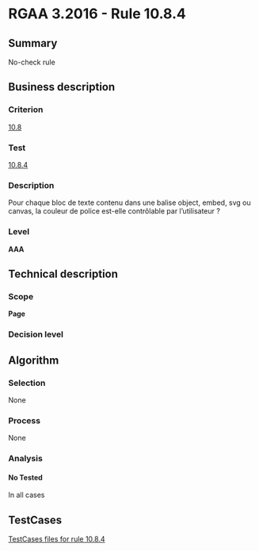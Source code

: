 # RGAA 3.2016 - Rule 10.8.4

## Summary
No-check rule


## Business description

### Criterion
[10.8](http://references.modernisation.gouv.fr/rgaa-accessibilite/criteres.html#crit-10-8)

### Test
[10.8.4](http://references.modernisation.gouv.fr/rgaa-accessibilite/criteres.html#test-10-8-4)

### Description
Pour chaque bloc de texte contenu dans une balise object, embed, svg ou canvas, la couleur de police est-elle contrôlable par l’utilisateur ?

### Level
**AAA**


## Technical description

### Scope
**Page**

### Decision level


## Algorithm

### Selection
None

### Process
None

### Analysis

#### No Tested
In all cases


##  TestCases

[TestCases files for rule 10.8.4](https://github.com/Asqatasun/Asqatasun/tree/RGAA_3.2016/rules/rules-rgaa3.2016/src/test/resources/testcases/rgaa32016/Rgaa32016Rule100804/)


